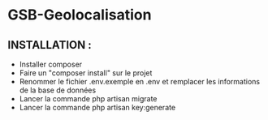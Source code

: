 # GSB-Geolocalisation


## INSTALLATION :

  - Installer composer 
  - Faire un "composer install" sur le projet 
  - Renommer le fichier .env.exemple en .env et remplacer les informations de la base de données 
  - Lancer la commande php artisan migrate 
  - Lancer la commande php artisan key:generate
